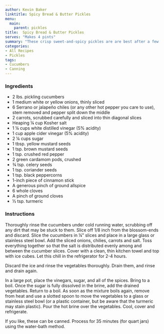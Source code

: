```yaml
---
author: Kevin Baker
linktitle: Spicy Bread & Butter Pickles
menu:
  main:
    parent: pickles
title:  Spicy Bread & Butter Pickles
serves: "Makes 4 pints"
summary: "These crisp sweet-and-spicy pickles are are best after a few days in the refrigerator, and will keep for a couple of weeks without canning. They never last that long at my house, where we make them with cucumbers from our garden. These are great alongside a plate of Nashville hot chicken.  "
categories:
- All Recipes
- Pickles
tags: 
- Cucumbers
- Canning
---
```


### Ingredients

<div class="ingredient-list"> 

* 2 lbs. pickling cucumbers
* 1 medium white or yellow onions, thinly sliced
* 6 Serrano or jalapeño chiles (or any other hot pepper you care to use), stem removed and pepper split down the middle
* 2 carrots, scrubbed carefully and sliced into thin diagonal slices
* Heaping ¼ cup Kosher salt
* 1 ¼ cups white distilled vinegar (5% acidity)
* 1 cup apple cider vinegar (5% acidity)
* 2 ¼ cups sugar
* 1 tbsp. yellow mustard seeds
* 1 tsp. brown mustard seeds
* 1 tsp. crushed red pepper
* 2 green cardamom pods, crushed
* ¾ tsp. celery seeds
* 1 tsp. coriander seeds
* 1 tsp. black peppercorns
* 1-inch piece of cinnamon stick
* A generous pinch of ground allspice
* 6 whole cloves 
* A pinch of ground cloves
* ½ tsp. turmeric

</div>

### Instructions
Thoroughly rinse the cucumbers under cold running water, scrubbing off any dirt that may be stuck to them. Slice off 1/8 inch from the blossom-ends and discard. Slice the cucumbers in ¼” slices and place in a large glass or stainless steel bowl.  Add the sliced onions, chilies, carrots and salt. Toss everything together so that the salt is distributed evenly among and between the cucumber slices. Cover with a clean, thin kitchen towel and top with ice cubes.  Let this chill in the refrigerator for 2-4 hours.  

Discard the ice and rinse the vegetables thoroughly.  Drain them, and rinse and drain again.

In a large pot, place the vinegars, sugar, and all of the spices. Bring to a boil. Once the sugar is fully dissolved in the brine, add the drained vegetables. Return to a boil. As soon as the mixture boils again, remove from heat and use a slotted spoon to move the vegetables to a glass or stainless steel bowl (or a plastic container, but be aware that the turmeric may stain plastic).  Pour the hot brine over the vegetables.  Cool, cover and refrigerate. 

If you like, these can be canned. Process for 35 minutes (for quart jars) using the water-bath method.
